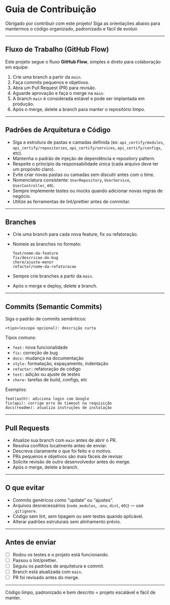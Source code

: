 # Guia de Contribuição

Obrigado por contribuir com este projeto!
Siga as orientações abaixo para mantermos o código organizado, padronizado e fácil de evoluir.

---

## Fluxo de Trabalho (GitHub Flow)

Este projeto segue o fluxo **GitHub Flow**, simples e direto para colaboração em equipe:

1. Crie uma branch a partir da `main`.
2. Faça commits pequenos e objetivos.
3. Abra um Pull Request (PR) para revisão.
4. Aguarde aprovação e faça o merge na `main`.
5. A branch `main` é considerada estável e pode ser implantada em produção.
6. Após o merge, delete a branch para manter o repositório limpo.

---

## Padrões de Arquitetura e Código

- Siga a estrutura de pastas e camadas definida (ex: `api_certify/modules`, `api_certify/repositories`, `api_certify/services`, `api_certify/configs`, etc).
- Mantenha o padrão de injeção de dependência e repository pattern.
- Respeite o princípio da responsabilidade única (cada arquivo deve ter um propósito claro).
- Evite criar novas pastas ou camadas sem discutir antes com o time.
- Nomenclatura consistente: `UserRepository`, `UserService`, `UserController`, etc.
- Sempre implemente testes ou mocks quando adicionar novas regras de negócio.
- Utilize as ferramentas de lint/prettier antes de commitar.

---

## Branches

- Crie uma branch para cada nova feature, fix ou refatoração.
- Nomeie as branches no formato:

  ```
  feat/nome-da-feature
  fix/descricao-do-bug
  chore/ajuste-menor
  refactor/nome-da-refatoracao
  ```

- Sempre crie branches a partir da `main`.
- Após o merge e deploy, delete a branch.

---

## Commits (Semantic Commits)

Siga o padrão de commits semânticos:

```
<tipo>(escopo opcional): descrição curta
```

Tipos comuns:
- `feat:` nova funcionalidade  
- `fix:` correção de bug  
- `docs:` mudança na documentação  
- `style:` formatação, espaçamento, indentação  
- `refactor:` refatoração de código  
- `test:` adição ou ajuste de testes  
- `chore:` tarefas de build, configs, etc  

Exemplos:
```
feat(auth): adiciona login com Google
fix(api): corrige erro de timeout na requisição
docs(readme): atualiza instruções de instalação
```

---

## Pull Requests

- Atualize sua branch com `main` antes de abrir o PR.
- Resolva conflitos localmente antes de enviar.
- Descreva claramente o que foi feito e o motivo.
- PRs pequenos e objetivos são mais fáceis de revisar.
- Solicite revisão de outro desenvolvedor antes do merge.
- Após o merge, delete a branch.

---

## O que evitar

- Commits genéricos como “update” ou “ajustes”.
- Arquivos desnecessários (`node_modules`, `.env`, `dist`, etc) — use `.gitignore`.
- Código sem lint, sem tipagem ou sem testes quando aplicável.
- Alterar padrões estruturais sem alinhamento prévio.

---

## Antes de enviar

- [ ] Rodou os testes e o projeto está funcionando.
- [ ] Passou o lint/prettier.
- [ ] Seguiu os padrões de arquitetura e commit.
- [ ] Branch está atualizada com `main`.
- [ ] PR foi revisado antes do merge.

---

Código limpo, padronizado e bem descrito = projeto escalável e fácil de manter.
